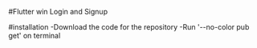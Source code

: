 #Flutter win Login and Signup 

#installation
-Download the code for the repository
-Run '--no-color pub get' on terminal